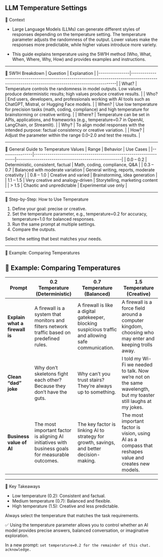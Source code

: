 ## LLM Temperature Settings
📌 Context

- Large Language Models (LLMs) can generate different styles of responses depending on the temperature setting. The temperature parameter adjusts the randomness of the output. Lower values make the responses more predictable, while higher values introduce more variety.

- This guide explains temperature using the 5W1H method (Who, What, When, Where, Why, How) and provides examples and instructions.

---

🔹 5W1H Breakdown
|  Question      |	Explanation                                                                                                                                       |
|----------------|----------------------------------------------------------------------------------------------------------------------------------------------------|
|    What?       |   Temperature controls the randomness in model outputs. Low values produce deterministic results; high values produce creative results.            |
|    Who?        |   End users, developers, and professionals working with AI tools such as ChatGPT, Mistral, or Hugging Face models.                                 |
|    When?       |   Use low temperature for precision tasks (math, coding, compliance) and high temperature for brainstorming or creative writing.                   |
|    Where?      |   Temperature can be set in APIs, applications, and frameworks (e.g., temperature=0.7 in OpenAI, LangChain, or Streamlit).                         |
|    Why?        |   To align model responses with the intended purpose: factual consistency or creative variation.                                                   |
|    How?        |   Adjust the parameter within the range 0.0–2.0 and test the results.                                                                              |

---

🔹 General Guide to Temperature Values
| Range          |   Behavior                                                         |   Use Cases                                          |
|----------------|--------------------------------------------------------------------|------------------------------------------------------|
|   0.0 – 0.2    |   Deterministic, consistent, factual                               |   Math, coding, compliance, Q&A                      |
|   0.3 – 0.7    |   Balanced with moderate variation                                 |   General writing, reports, moderate creativity      |
|   0.8 – 1.0    |   Creative and varied                                              |   Brainstorming, idea generation                     |
|   1.1 – 1.5    |   Very creative and analogy-driven                                 |   Storytelling, marketing content                    |
|      > 1.5     |   Chaotic and unpredictable                                        |   Experimental use only                              |

---
		
🔹 Step-by-Step: How to Use Temperature

1. Define your goal: precise or creative.
2. Set the temperature parameter, e.g., temperature=0.2 for accuracy, temperature=1.0 for balanced responses.
4. Run the same prompt at multiple settings.
5. Compare the outputs.

Select the setting that best matches your needs.

---

🔹 Example: Comparing Temperatures
## 🔹 Example: Comparing Temperatures

| **Prompt** | **0.2 Temperature (Deterministic)** | **0.7 Temperature (Balanced)** | **1.5 Temperature (Creative)** |
|-------------|-------------------------------------|--------------------------------|--------------------------------|
| **Explain what a firewall is** | A firewall is a system that monitors and filters network traffic based on predefined rules. | A firewall is like a digital gatekeeper, blocking suspicious traffic and allowing safe communication. | A firewall is a force field around a computer kingdom, choosing who may enter and keeping trolls away. |
| **Clean “dad” joke** | Why don’t skeletons fight each other? Because they don’t have the guts. | Why can’t you trust stairs? They’re always up to something. | I told my Wi-Fi we needed to talk. Now we’re not on the same wavelength, but my toaster still laughs at my jokes. |
| **Business value of AI** | The most important factor is aligning AI initiatives with business goals for measurable outcomes. | The key factor is linking AI to strategy for growth, savings, and better decision-making. | The most important factor is vision, using AI as a compass that reshapes value and creates new models. |

---

🔹 Key Takeaways

- Low temperature (0.2): Consistent and factual.
- Medium temperature (0.7): Balanced and flexible.
- High temperature (1.5): Creative and less predictable.

Always select the temperature that matches the task requirements.

✅ Using the temperature parameter allows you to control whether an AI model provides precise answers, balanced conversation, or imaginative exploration.

In a new prompt:  `set temperature=0.2 for the remainder of this chat. acknowledge.`
